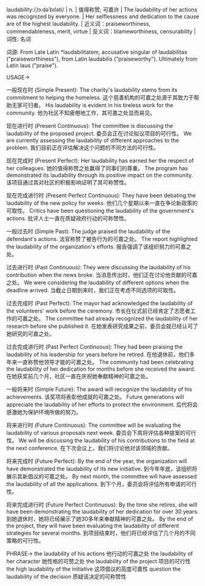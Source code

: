 laudability:/ˌlɔːdəˈbɪləti/ | n. | 值得称赞; 可嘉许 | The laudability of her actions was recognized by everyone. |  Her selflessness and dedication to the cause are of the highest laudability. | 近义词：praiseworthiness, commendableness, merit, virtue | 反义词：blameworthiness, censurability | 词性: 名词

词源:  From Late Latin *laudabilitatem, accusative singular of laudabilitas ("praiseworthiness"), from Latin laudabilis ("praiseworthy").  Ultimately from Latin laus ("praise").

USAGE->

一般现在时 (Simple Present):
The charity's laudability stems from its commitment to helping the homeless.  这个慈善机构的可嘉之处源于其致力于帮助无家可归者。
His laudability is evident in his tireless work for the community.  他为社区不知疲倦地工作，其可嘉之处显而易见。

现在进行时 (Present Continuous):
The committee is discussing the laudability of the proposed project. 委员会正在讨论拟议项目的可行性。
We are currently assessing the laudability of different approaches to the problem. 我们目前正在评估解决这个问题的不同方法的可行性。


现在完成时 (Present Perfect):
Her laudability has earned her the respect of her colleagues. 她的值得称赞之处赢得了同事们的尊重。
The program has demonstrated its laudability through its positive impact on the community. 该项目通过其对社区的积极影响证明了其可称赞性。


现在完成进行时 (Present Perfect Continuous):
They have been debating the laudability of the new policy for weeks.  他们几个星期以来一直在争论新政策的可取性。
Critics have been questioning the laudability of the government's actions. 批评人士一直在质疑政府行动的可称赞性。


一般过去时 (Simple Past):
The judge praised the laudability of the defendant's actions. 法官称赞了被告行为的可嘉之处。
The report highlighted the laudability of the organization's efforts. 报告强调了该组织努力的可嘉之处。


过去进行时 (Past Continuous):
They were discussing the laudability of his contribution when the news broke. 当消息传出时，他们正在讨论他贡献的可嘉之处。
We were considering the laudability of different options when the deadline arrived.  当截止日期到来时，我们正在考虑不同选项的可取性。


过去完成时 (Past Perfect):
The mayor had acknowledged the laudability of the volunteers' work before the ceremony. 市长在仪式前已经肯定了志愿者工作的可嘉之处。
The committee had already recognized the laudability of her research before she published it.  在她发表研究成果之前，委员会就已经认可了她研究的可嘉之处。


过去完成进行时 (Past Perfect Continuous):
They had been praising the laudability of his leadership for years before he retired.  在他退休前，他们多年来一直称赞他领导才能的可嘉之处。
The community had been celebrating the laudability of her dedication for months before she received the award.  在她获奖前几个月，社区一直在庆祝她奉献精神的可嘉之处。


一般将来时 (Simple Future):
The award will recognize the laudability of his achievements.  该奖项将表彰他成就的可嘉之处。
Future generations will appreciate the laudability of her efforts to protect the environment. 后代将会感激她为保护环境所做的努力。


将来进行时 (Future Continuous):
The committee will be evaluating the laudability of various proposals next week.  委员会下周将评估各种提案的可行性。
We will be discussing the laudability of his contributions to the field at the next conference. 在下次会议上，我们将讨论他对该领域的贡献。


将来完成时 (Future Perfect):
By the end of the year, the organization will have demonstrated the laudability of its new initiative. 到今年年底，该组织将展示其新倡议的可嘉之处。
By next month, the committee will have assessed the laudability of all the applications. 到下个月，委员会将评估所有申请的可行性。


将来完成进行时 (Future Perfect Continuous):
By the time she retires, she will have been demonstrating the laudability of her dedication for over 30 years. 到她退休时，她将已经展示了她30多年来奉献精神的可嘉之处。
By the end of the project, they will have been evaluating the laudability of different strategies for several months. 到项目结束时，他们将已经评估了几个月的不同策略的可行性。



PHRASE->
the laudability of his actions  他行动的可嘉之处
the laudability of her character  她性格的可赞之处
the laudability of the project  项目的可行性
the high laudability of the initiative  这项倡议的高度可嘉性
question the laudability of the decision  质疑该决定的可称赞性
